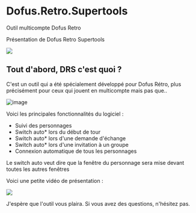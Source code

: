 # Dofus.Retro.Supertools
Outil multicompte Dofus Retro

Présentation de Dofus Retro Supertools​

![](https://i.imgur.com/oGILQ8u.png)

## Tout d'abord, DRS c'est quoi ?

C'est un outil qui a été spécialement développé pour Dofus Rétro, plus précisément pour ceux qui jouent en multicompte mais pas que..

![image](https://user-images.githubusercontent.com/17864005/114140533-aca5b700-9910-11eb-8b1a-05be6c9245d1.png)


Voici les principales fonctionnalités du logiciel :

- Suivi des personnages
- Switch auto* lors du début de tour
- Switch auto* lors d'une demande d'échange
- Switch auto* lors d'une invitation à un groupe
- Connexion automatique de tous les personnages

Le switch auto veut dire que la fenêtre du personnage sera mise devant toutes les autres fenêtres

Voici une petite vidéo de présentation :

[![](https://i.imgur.com/4AFkIzL.png)](https://youtu.be/xtingX_obwQ)

J'espère que l'outil vous plaira. Si vous avez des questions, n'hésitez pas.
